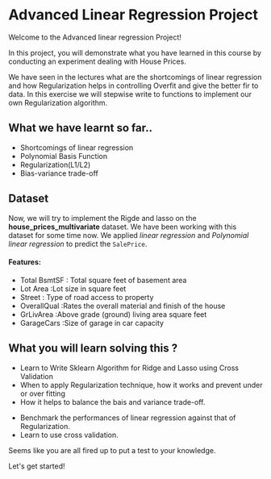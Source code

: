# Advanced Linear Regression Project
Welcome to the Advanced linear regression Project! 

In this project, you will demonstrate what you have learned in this course by conducting an experiment dealing with House Prices.

We have seen in the lectures what are the shortcomings of linear regression and how Regularization helps in controlling Overfit and give the better fir to data.
In this exercise we will stepwise write to functions to implement our own Regularization algorithm.

## What we have learnt so far..

- Shortcomings of linear regression
- Polynomial Basis Function
- Regularization(L1/L2)
- Bias-variance trade-off

## Dataset
Now, we will try to implement the Rigde and lasso on the __house_prices_multivariate__ dataset. We have been working with this dataset for some time now. We applied _linear regression_ and _Polynomial linear regression_ to predict the `SalePrice`.


#### Features:

* Total BsmtSF : Total square feet of basement area
* Lot Area :Lot size in square feet
* Street : Type of road access to property
* OverallQual :Rates the overall material and finish of the house
* GrLivArea :Above grade (ground) living area square feet
* GarageCars :Size of garage in car capacity

## What you will learn solving this ?

- Learn to Write Sklearn Algorithm for Ridge and Lasso using Cross Validation
- When to apply Regularization technique, how it works and prevent under or over fitting
- How it helps to balance the bais and variance trade-off.
* Benchmark the performances of linear regression against that of Regularization.
* Learn to use cross validation.

Seems like you are all fired up to put a test to your knowledge.

Let's get started!